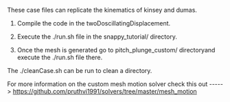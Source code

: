 These case files can replicate the kinematics of kinsey and dumas. 

1) Compile the code in the twoDoscillatingDisplacement.

2) Execute the ./run.sh file in the snappy_tutorial/ directory.

3) Once the mesh is generated go to pitch_plunge_custom/ directoryand execute the ./run.sh file there.

The ./cleanCase.sh can be run to clean a directory.

For more information on the custom mesh motion solver check this out -----> https://github.com/pruthvi1991/solvers/tree/master/mesh_motion
